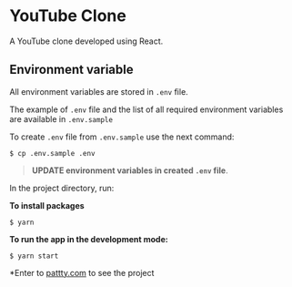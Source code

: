 # YouTube Clone

A YouTube clone developed using React.

## **Environment variable**

All environment variables are stored in `.env` file.

The example of `.env` file and the list of all required environment variables are available in `.env.sample`

To create `.env` file from `.env.sample` use the next command:

```shell
$ cp .env.sample .env
```

> **UPDATE environment variables in created `.env` file**.

In the project directory, run:

**To install packages**

```shell
$ yarn
```

**To run the app in the development mode:**

```shell
$ yarn start
```
*Enter to [pattty.com](http://pattty.com) to see the project